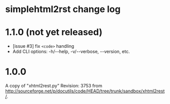 # simplehtml2rst change log

# 1.1.0 (not yet released)

- [issue #3] fix `<code>` handling 
- Add CLI options: -h/--help, -v/--verbose, --version, etc.


# 1.0.0

A copy of "xhtml2rest.py" Revision: 3753 from
<http://sourceforge.net/p/docutils/code/HEAD/tree/trunk/sandbox/xhtml2rest/>.
